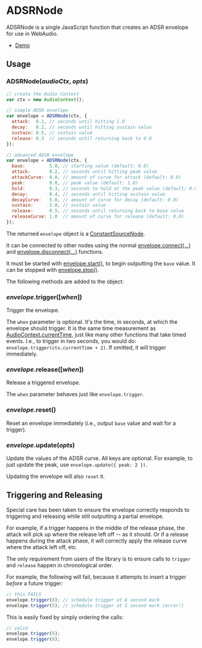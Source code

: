 ADSRNode
========

ADSRNode is a single JavaScript function that creates an ADSR envelope for use in WebAudio.

* [Demo](https://rawgit.com/voidqk/adsrnode/master/demo.html)

Usage
-----

### ADSRNode(*audioCtx*, *opts*)

```javascript
// create the Audio Context
var ctx = new AudioContext();

// simple ADSR envelope
var envelope = ADSRNode(ctx, {
  attack:  0.1, // seconds until hitting 1.0
  decay:   0.2, // seconds until hitting sustain value
  sustain: 0.5, // sustain value
  release: 0.3  // seconds until returning back to 0.0
});

// advanced ADSR envelope
var envelope = ADSRNode(ctx, {
  base:         5.0, // starting value (default: 0.0)
  attack:       0.2, // seconds until hitting peak value
  attackCurve:  0.0, // amount of curve for attack (default: 0.0)
  peak:         9.0, // peak value (default: 1.0)
  hold:         0.3, // seconds to hold at the peak value (default: 0.0)
  decay:        0.4, // seconds until hitting sustain value
  decayCurve:   5.0, // amount of curve for decay (default: 0.0)
  sustain:      3.0, // sustain value
  release:      0.5, // seconds until returning back to base value
  releaseCurve: 1.0  // amount of curve for release (default: 0.0)
});
```

The returned `envelope` object is a
[ConstantSourceNode](https://developer.mozilla.org/en-US/docs/Web/API/ConstantSourceNode).

It can be connected to other nodes using the normal
[envelope.connect(...)](https://developer.mozilla.org/en-US/docs/Web/API/AudioNode/connect) and
[envelope.disconnect(...)](https://developer.mozilla.org/en-US/docs/Web/API/AudioNode/disconnect)
functions.

It must be started with
[envelope.start()](https://developer.mozilla.org/en-US/docs/Web/API/AudioScheduledSourceNode/start),
to begin outputting the `base` value.  It can be stopped with
[envelope.stop()](https://developer.mozilla.org/en-US/docs/Web/API/AudioScheduledSourceNode/stop).

The following methods are added to the object:

### *envelope*.trigger([*when*])

Trigger the envelope.

The `when` parameter is optional.  It's the time, in seconds, at which the envelope should trigger.
It is the same time measurement as
[AudioContext.currentTime](https://developer.mozilla.org/en-US/docs/Web/API/BaseAudioContext/currentTime),
just like many other functions that take timed events.  I.e., to trigger in two seconds, you
would do: `envelope.trigger(ctx.currentTime + 2)`.  If omitted, it will trigger immediately.

### *envelope*.release([*when*])

Release a triggered envelope.

The `when` parameter behaves just like `envelope.trigger`.

### *envelope*.reset()

Reset an envelope immediately (i.e., output `base` value and wait for a trigger).

### *envelope*.update(*opts*)

Update the values of the ADSR curve.  All keys are optional.  For example, to just update the
peak, use `envelope.update({ peak: 2 })`.

Updating the envelope will also `reset` it.

Triggering and Releasing
------------------------

Special care has been taken to ensure the envelope correctly responds to triggering and releasing
while still outputting a partial envelope.

For example, if a trigger happens in the middle of the release phase, the attack will pick up where
the release left off -- as it should.  Or if a release happens during the attack phase, it will
correctly apply the release curve where the attack left off, etc.

The only requirement from users of the library is to ensure calls to `trigger` and `release` happen
in chronological order.

For example, the following will fail, because it attempts to insert a trigger *before* a future
trigger:

```javascript
// this FAILS
envelope.trigger(8); // schedule trigger at 8 second mark
envelope.trigger(5); // schedule trigger at 5 second mark (error!)
```

This is easily fixed by simply ordering the calls:

```javascript
// valid
envelope.trigger(5);
envelope.trigger(8);
```
